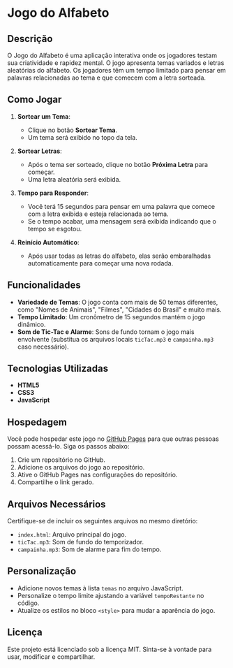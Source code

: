 # Jogo do Alfabeto

## Descrição
O Jogo do Alfabeto é uma aplicação interativa onde os jogadores testam sua criatividade e rapidez mental. O jogo apresenta temas variados e letras aleatórias do alfabeto. Os jogadores têm um tempo limitado para pensar em palavras relacionadas ao tema e que comecem com a letra sorteada.

## Como Jogar
1. **Sortear um Tema**:
   - Clique no botão **Sortear Tema**.
   - Um tema será exibido no topo da tela.

2. **Sortear Letras**:
   - Após o tema ser sorteado, clique no botão **Próxima Letra** para começar.
   - Uma letra aleatória será exibida.

3. **Tempo para Responder**:
   - Você terá 15 segundos para pensar em uma palavra que comece com a letra exibida e esteja relacionada ao tema.
   - Se o tempo acabar, uma mensagem será exibida indicando que o tempo se esgotou.

4. **Reinício Automático**:
   - Após usar todas as letras do alfabeto, elas serão embaralhadas automaticamente para começar uma nova rodada.

## Funcionalidades
- **Variedade de Temas**: O jogo conta com mais de 50 temas diferentes, como "Nomes de Animais", "Filmes", "Cidades do Brasil" e muito mais.
- **Tempo Limitado**: Um cronômetro de 15 segundos mantém o jogo dinâmico.
- **Som de Tic-Tac e Alarme**: Sons de fundo tornam o jogo mais envolvente (substitua os arquivos locais `ticTac.mp3` e `campainha.mp3` caso necessário).

## Tecnologias Utilizadas
- **HTML5**
- **CSS3**
- **JavaScript**

## Hospedagem
Você pode hospedar este jogo no [GitHub Pages](https://pages.github.com/) para que outras pessoas possam acessá-lo. Siga os passos abaixo:
1. Crie um repositório no GitHub.
2. Adicione os arquivos do jogo ao repositório.
3. Ative o GitHub Pages nas configurações do repositório.
4. Compartilhe o link gerado.

## Arquivos Necessários
Certifique-se de incluir os seguintes arquivos no mesmo diretório:
- `index.html`: Arquivo principal do jogo.
- `ticTac.mp3`: Som de fundo do temporizador.
- `campainha.mp3`: Som de alarme para fim do tempo.

## Personalização
- Adicione novos temas à lista `temas` no arquivo JavaScript.
- Personalize o tempo limite ajustando a variável `tempoRestante` no código.
- Atualize os estilos no bloco `<style>` para mudar a aparência do jogo.

## Licença
Este projeto está licenciado sob a licença MIT. Sinta-se à vontade para usar, modificar e compartilhar.


 
